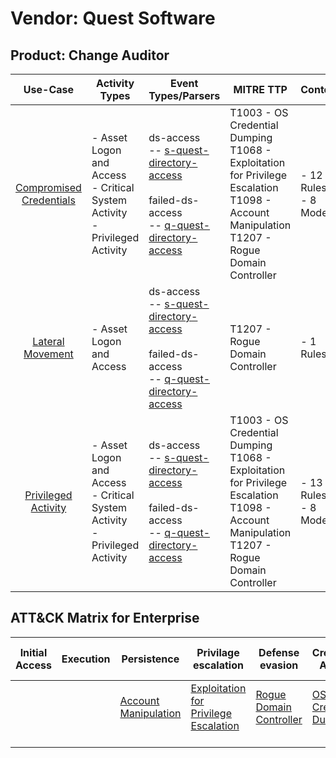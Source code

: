 Vendor: Quest Software
======================
Product: Change Auditor
-----------------------
|                                 Use-Case                                  | Activity Types                                                                  | Event Types/Parsers                                                                                                                                                                                                     | MITRE TTP                                                                                                                                             | Content                    |
|:-------------------------------------------------------------------------:| ------------------------------------------------------------------------------- | ----------------------------------------------------------------------------------------------------------------------------------------------------------------------------------------------------------------------- | ----------------------------------------------------------------------------------------------------------------------------------------------------- | -------------------------- |
| [Compromised Credentials](../UseCases/usecase_compromised_credentials.md) | - Asset Logon and Access<br>- Critical System Activity<br>- Privileged Activity |  ds-access<br> -- [s-quest-directory-access](../Parsers/parserContent_s-quest-directory-access.md)<br><br> failed-ds-access<br> -- [q-quest-directory-access](../Parsers/parserContent_q-quest-directory-access.md)<br> | T1003 - OS Credential Dumping<br>T1068 - Exploitation for Privilege Escalation<br>T1098 - Account Manipulation<br>T1207 - Rogue Domain Controller<br> |  - 12 Rules<br> - 8 Models |
|        [Lateral Movement](../UseCases/usecase_lateral_movement.md)        | - Asset Logon and Access                                                        |  ds-access<br> -- [s-quest-directory-access](../Parsers/parserContent_s-quest-directory-access.md)<br><br> failed-ds-access<br> -- [q-quest-directory-access](../Parsers/parserContent_q-quest-directory-access.md)<br> | T1207 - Rogue Domain Controller<br>                                                                                                                   |  - 1 Rules<br>             |
|     [Privileged Activity](../UseCases/usecase_privileged_activity.md)     | - Asset Logon and Access<br>- Critical System Activity<br>- Privileged Activity |  ds-access<br> -- [s-quest-directory-access](../Parsers/parserContent_s-quest-directory-access.md)<br><br> failed-ds-access<br> -- [q-quest-directory-access](../Parsers/parserContent_q-quest-directory-access.md)<br> | T1003 - OS Credential Dumping<br>T1068 - Exploitation for Privilege Escalation<br>T1098 - Account Manipulation<br>T1207 - Rogue Domain Controller<br> |  - 13 Rules<br> - 8 Models |

ATT&CK Matrix for Enterprise
----------------------------
| Initial Access | Execution | Persistence                                                               | Privilage escalation                                                                       | Defense evasion                                                              | Credential Access                                                          | Discovery | Lateral Movement | Collection | Command and Control | Exfiltration | Impact |
| -------------- | --------- | ------------------------------------------------------------------------- | ------------------------------------------------------------------------------------------ | ---------------------------------------------------------------------------- | -------------------------------------------------------------------------- | --------- | ---------------- | ---------- | ------------------- | ------------ | ------ |
|                |           | [Account Manipulation](https://attack.mitre.org/techniques/T1098)<br><br> | [Exploitation for Privilege Escalation](https://attack.mitre.org/techniques/T1068)<br><br> | [Rogue Domain Controller](https://attack.mitre.org/techniques/T1207)<br><br> | [OS Credential Dumping](https://attack.mitre.org/techniques/T1003)<br><br> |           |                  |            |                     |              |        |